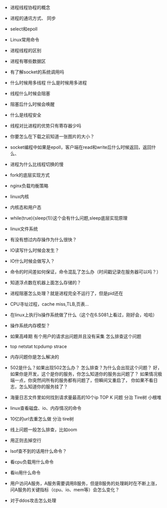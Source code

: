 - 进程线程协程的概念
- 进程的通讯方式、 同步
- select和epoll
- Linux常用命令
- 进程线程的区别
- 进程有哪些数据区
- 有了解socket的系统调用吗
- 什么时候用多线程 什么是时候用多进程
- 线程什么时候会阻塞
- 阻塞后什么时候会唤醒
- 什么是线程安全
- 线程对比进程的优势只有寄存器少吗
- 你要怎么在下载之前知道一张图片的大小？
- socket编程中如果是epoll，客户端在read和write后什么时候返回，返回什么、
- 进程为什么比线程切换的慢
- fork的底层实现方式
- nginx负载均衡策略
- linux内核
- 内核态和用户态
- while(true){sleep(1)}这个会有什么问题,sleep底层实现原理
- linux文件系统
- 有没有想过内存操作为什么很快？
- IO读写什么时候会发生？ 
- IO什么时候会做写入？
- 命令的时间差如何保证，命令混乱了怎么办（时间戳记录在服务器可以吗？）
- 知道浮点数在机器上面怎么存储的？
- 进程阻塞怎么处理？就是进程完全不运行了，但是pid还在
- CPU寻址过程，cache miss,TLB,页表... 
- 在linux上执行ls操作系统做了什么（这个在6.S081上看过，刚好会，哈哈）
- 操作系统内存模型？ 
- 如果高峰期 有个用户的请求出问题并且没有采集 怎么排查这个问题
- top netstat tcpdump strace
- 内存问题你是怎么解决的
- 502是什么？如果出现502怎么办？ 怎么排查？为什么会出现这个问题？
	好，如果你是开发，这个是你的服务，你怎么知道你的服务出问题了？ 
	如果情况极端一点，你突然间所有的服务都有问题了，但瞬间又重启了，
	你如果不看日志，怎么知道你的服务挂了？
- 海量日志文件里如何找到请求量最高的10个ip
	TOP K 问题
	分治
	Tire树
	小根堆

- linux查看磁盘、io、内存情况的命令

- 10亿的url去重怎么做
	分治
	tire树

- 线上问题一般怎么排查，比如oom
- 用正则去掉空行
- lsof查不到的话用什么命令？
- 看cpu负载用什么命令 
- 看io用什么命令
- 用户访问A服务，A服务需要调用B服务，但是B服务的处理耗时在不断上涨，
	问A服务的关键指标（cpu、io、mem等）会怎么变化？ 
- 对于ddos攻击怎么处理
